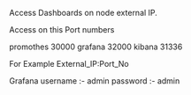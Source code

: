 Access Dashboards on node external IP.

Access on this Port numbers

promothes 30000
grafana   32000
kibana    31336


For Example External_IP:Port_No

Grafana username :- admin
        password :- admin

